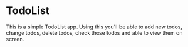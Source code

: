 # TodoList
This is a simple TodoList app.
Using this you'll be able to add new todos, change todos, delete todos, check those todos and able to view them on screen.
